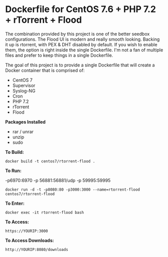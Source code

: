 # Dockerfile for CentOS 7.6 + PHP 7.2 + rTorrent + Flood

The combination provided by this project is one of the better seedbox configurations. The Flood UI is modern and really smooth looking. Backing it up is rtorrent, with PEX & DHT disabled by default. If you wish to enable them, the option is right inside the single Dockerfile. I'm not a fan of multiple files and prefer to keep things in a single Dockerfile.

The goal of this project is to provide a single Dockerfile that will create a Docker container that is comprised of:

- CentOS 7
- Supervisor
- Syslog-NG
- Cron
- PHP 7.2
- rTorrent
- Flood

**Packages Installed**

- rar / unrar
- unzip
- sudo

**To Build:**

```
docker build -t centos7/rtorrent-flood .
```

**To Run:**

-p6970:6970 -p 56881:56881/udp -p 59995:59995

```
docker run -d -t -p8080:80 -p3000:3000 --name=rtorrent-flood centos7/rtorrent-flood
```

**To Enter:**

```
docker exec -it rtorrent-flood bash
```

**To Access:**

```
https://YOURIP:3000
```

**To Access Downloads:**

```
http://YOURIP:8080/downloads
```
